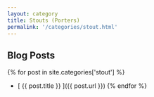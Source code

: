 ```yaml
---
layout: category
title: Stouts (Porters)
permalink: '/categories/stout.html'
---
```


## Blog Posts

{% for post in site.categories['stout'] %}
  * [ {{ post.title }} ]({{ post.url }})
{% endfor %}
